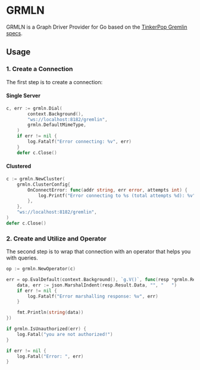 # GRMLN

GRMLN is a Graph Driver Provider for Go based on the [TinkerPop Gremlin specs](http://tinkerpop.apache.org/docs/current/dev/provider/#_graph_driver_provider_requirements).

## Usage

### 1. Create a Connection

The first step is to create a connection:

#### Single Server

```go
c, err := grmln.Dial(
		context.Background(),
		"ws://localhost:8182/gremlin",
		grmln.DefaultMimeType,
	)
	if err != nil {
		log.Fatalf("Error connecting: %v", err)
	}
	defer c.Close()
```

#### Clustered

```go
c := grmln.NewCluster(
    grmln.ClusterConfig{
        OnConnectError: func(addr string, err error, attempts int) {
            log.Printf("Error connecting to %s (total attempts %d): %v", addr, attempts, err)
        },
    },
    "ws://localhost:8182/gremlin",
)
defer c.Close()
```

### 2. Create and Utilize and Operator

The second step is to wrap that connection with an operator that helps you with queries. 

```go
op := grmln.NewOperator(c)

err = op.EvalDefault(context.Background(), `g.V()`, func(resp *grmln.Response) {
    data, err := json.MarshalIndent(resp.Result.Data, "", "   ")
    if err != nil {
        log.Fatalf("Error marshalling response: %v", err)
    }

    fmt.Println(string(data))
})

if grmln.IsUnauthorized(err) {
    log.Fatal("you are not authorized!")
}

if err != nil {
    log.Fatal("Error: ", err)
}
```